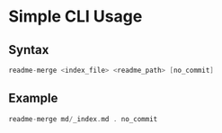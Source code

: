 # Simple CLI Usage

## Syntax
```go
readme-merge <index_file> <readme_path> [no_commit]
```
## Example
```go
readme-merge md/_index.md . no_commit
```
